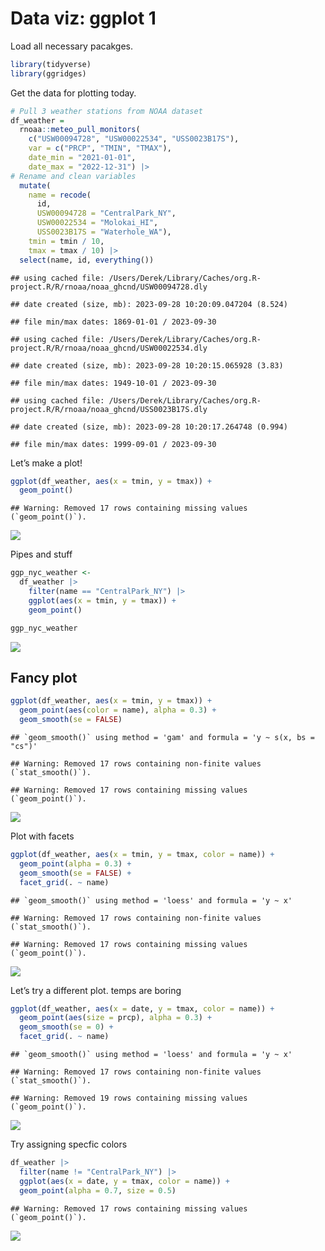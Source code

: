 Data viz: ggplot 1
================

Load all necessary pacakges.

``` r
library(tidyverse)
library(ggridges)
```

Get the data for plotting today.

``` r
# Pull 3 weather stations from NOAA dataset
df_weather = 
  rnoaa::meteo_pull_monitors(
    c("USW00094728", "USW00022534", "USS0023B17S"),
    var = c("PRCP", "TMIN", "TMAX"), 
    date_min = "2021-01-01",
    date_max = "2022-12-31") |>
# Rename and clean variables
  mutate(
    name = recode(
      id, 
      USW00094728 = "CentralPark_NY", 
      USW00022534 = "Molokai_HI",
      USS0023B17S = "Waterhole_WA"),
    tmin = tmin / 10,
    tmax = tmax / 10) |>
  select(name, id, everything())
```

    ## using cached file: /Users/Derek/Library/Caches/org.R-project.R/R/rnoaa/noaa_ghcnd/USW00094728.dly

    ## date created (size, mb): 2023-09-28 10:20:09.047204 (8.524)

    ## file min/max dates: 1869-01-01 / 2023-09-30

    ## using cached file: /Users/Derek/Library/Caches/org.R-project.R/R/rnoaa/noaa_ghcnd/USW00022534.dly

    ## date created (size, mb): 2023-09-28 10:20:15.065928 (3.83)

    ## file min/max dates: 1949-10-01 / 2023-09-30

    ## using cached file: /Users/Derek/Library/Caches/org.R-project.R/R/rnoaa/noaa_ghcnd/USS0023B17S.dly

    ## date created (size, mb): 2023-09-28 10:20:17.264748 (0.994)

    ## file min/max dates: 1999-09-01 / 2023-09-30

Let’s make a plot!

``` r
ggplot(df_weather, aes(x = tmin, y = tmax)) +
  geom_point()
```

    ## Warning: Removed 17 rows containing missing values (`geom_point()`).

![](visualization_ggplot_1_files/figure-gfm/first%20plot-1.png)<!-- -->

Pipes and stuff

``` r
ggp_nyc_weather <- 
  df_weather |> 
    filter(name == "CentralPark_NY") |> 
    ggplot(aes(x = tmin, y = tmax)) +
    geom_point()

ggp_nyc_weather
```

![](visualization_ggplot_1_files/figure-gfm/pipes%20and%20saving%20plot-1.png)<!-- -->

## Fancy plot

``` r
ggplot(df_weather, aes(x = tmin, y = tmax)) +
  geom_point(aes(color = name), alpha = 0.3) +
  geom_smooth(se = FALSE)
```

    ## `geom_smooth()` using method = 'gam' and formula = 'y ~ s(x, bs = "cs")'

    ## Warning: Removed 17 rows containing non-finite values (`stat_smooth()`).

    ## Warning: Removed 17 rows containing missing values (`geom_point()`).

![](visualization_ggplot_1_files/figure-gfm/color%20and%20smooth-1.png)<!-- -->

Plot with facets

``` r
ggplot(df_weather, aes(x = tmin, y = tmax, color = name)) +
  geom_point(alpha = 0.3) +
  geom_smooth(se = FALSE) +
  facet_grid(. ~ name)
```

    ## `geom_smooth()` using method = 'loess' and formula = 'y ~ x'

    ## Warning: Removed 17 rows containing non-finite values (`stat_smooth()`).

    ## Warning: Removed 17 rows containing missing values (`geom_point()`).

![](visualization_ggplot_1_files/figure-gfm/facets-1.png)<!-- -->

Let’s try a different plot. temps are boring

``` r
ggplot(df_weather, aes(x = date, y = tmax, color = name)) +
  geom_point(aes(size = prcp), alpha = 0.3) +
  geom_smooth(se = 0) + 
  facet_grid(. ~ name)
```

    ## `geom_smooth()` using method = 'loess' and formula = 'y ~ x'

    ## Warning: Removed 17 rows containing non-finite values (`stat_smooth()`).

    ## Warning: Removed 19 rows containing missing values (`geom_point()`).

![](visualization_ggplot_1_files/figure-gfm/tmax%20vs%20date-1.png)<!-- -->

Try assigning specfic colors

``` r
df_weather |> 
  filter(name != "CentralPark_NY") |> 
  ggplot(aes(x = date, y = tmax, color = name)) +
  geom_point(alpha = 0.7, size = 0.5)
```

    ## Warning: Removed 17 rows containing missing values (`geom_point()`).

![](visualization_ggplot_1_files/figure-gfm/color%20assignment-1.png)<!-- -->
